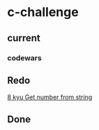 # c-challenge


## current
### codewars


## Redo

[8 kyu Get number from string](https://www.codewars.com/kata/57a37f3cbb99449513000cd8)

## Done

